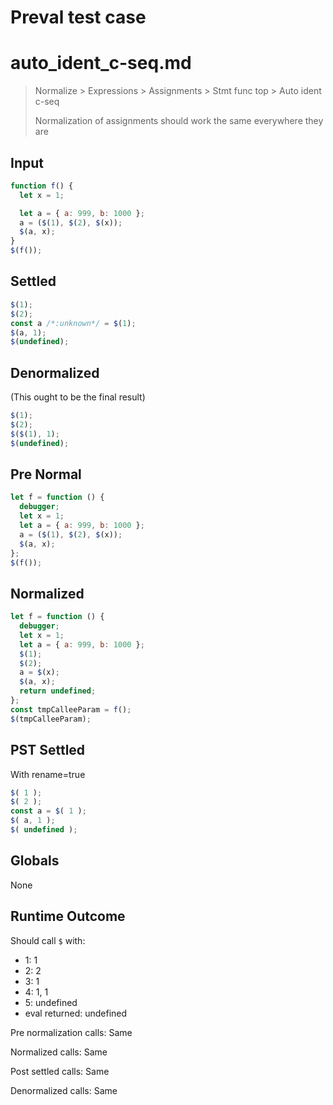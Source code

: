 # Preval test case

# auto_ident_c-seq.md

> Normalize > Expressions > Assignments > Stmt func top > Auto ident c-seq
>
> Normalization of assignments should work the same everywhere they are

## Input

`````js filename=intro
function f() {
  let x = 1;

  let a = { a: 999, b: 1000 };
  a = ($(1), $(2), $(x));
  $(a, x);
}
$(f());
`````

## Settled


`````js filename=intro
$(1);
$(2);
const a /*:unknown*/ = $(1);
$(a, 1);
$(undefined);
`````

## Denormalized
(This ought to be the final result)

`````js filename=intro
$(1);
$(2);
$($(1), 1);
$(undefined);
`````

## Pre Normal


`````js filename=intro
let f = function () {
  debugger;
  let x = 1;
  let a = { a: 999, b: 1000 };
  a = ($(1), $(2), $(x));
  $(a, x);
};
$(f());
`````

## Normalized


`````js filename=intro
let f = function () {
  debugger;
  let x = 1;
  let a = { a: 999, b: 1000 };
  $(1);
  $(2);
  a = $(x);
  $(a, x);
  return undefined;
};
const tmpCalleeParam = f();
$(tmpCalleeParam);
`````

## PST Settled
With rename=true

`````js filename=intro
$( 1 );
$( 2 );
const a = $( 1 );
$( a, 1 );
$( undefined );
`````

## Globals

None

## Runtime Outcome

Should call `$` with:
 - 1: 1
 - 2: 2
 - 3: 1
 - 4: 1, 1
 - 5: undefined
 - eval returned: undefined

Pre normalization calls: Same

Normalized calls: Same

Post settled calls: Same

Denormalized calls: Same
